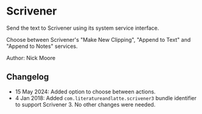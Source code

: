 # Scrivener

Send the text to Scrivener using its system service interface.

Choose between Scrivener's "Make New Clipping", "Append to Text" and "Append to Notes" services.

Author: Nick Moore

## Changelog

- 15 May 2024: Added option to choose between actions.
- 4 Jan 2018: Added `com.literatureandlatte.scrivener3` bundle identifier to support Scrivener 3. No other changes were needed.

